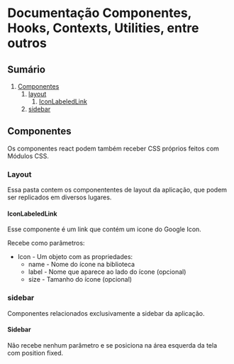 # Documentação Componentes, Hooks, Contexts, Utilities, entre outros

## Sumário

1.  [Componentes](#componentes)
    1.  [layout](#layout)
        1. [IconLabeledLink](#iconlabeledlink)
    1.  [sidebar](#sidebar)

## Componentes

Os componentes react podem também receber CSS próprios feitos com Módulos CSS.

### Layout

Essa pasta contem os componententes de layout da aplicação, que podem ser replicados em diversos lugares.

#### IconLabeledLink

Esse componente é um link que contém um icone do Google Icon.

Recebe como parâmetros:
*   Icon - Um objeto com as propriedades:
    *   name - Nome do ícone na biblioteca
    *   label - Nome que aparece ao lado do ícone (opcional)
    *   size - Tamanho do ícone (opcional)

### sidebar

Componentes relacionados exclusivamente a sidebar da aplicação.

#### Sidebar

Não recebe nenhum parâmetro e se posiciona na área esquerda da tela com position fixed.
